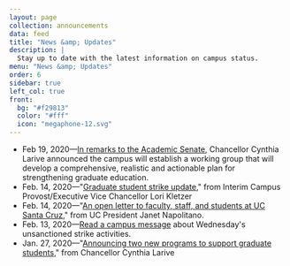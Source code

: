 ```yaml
---
layout: page
collection: announcements
data: feed
title: "News &amp; Updates"
description: |
  Stay up to date with the latest information on campus status.
menu: "News &amp; Updates"
order: 6
sidebar: true
left_col: true
front:
  bg: "#f29813"
  color: "#fff"
  icon: "megaphone-12.svg"
---
```


- Feb 19, 2020—[In remarks to the Academic Senate](https://news.ucsc.edu/2020/02/chancellor-senate-remarks.html), Chancellor Cynthia Larive announced the campus will establish a working group that will develop a comprehensive, realistic and actionable plan for strengthening graduate education.
- Feb. 14, 2020—"[Graduate student strike update](https://news.ucsc.edu/2020/02/cpevc-graduate-student-strike-update.html)," from Interim Campus Provost/Executive Vice Chancellor Lori Kletzer
- Feb. 14, 2020—"[An open letter to faculty, staff, and students at UC Santa Cruz](https://news.ucsc.edu/2020/02/letter-president-unsanctioned-strike.html)," from UC President Janet Napolitano. 
- Feb. 13, 2020—[Read a campus message](https://news.ucsc.edu/2020/02/protests-and-arrests.html) about Wednesday's unsanctioned strike activities.
- Jan. 27, 2020—"[Announcing two new programs to support graduate students](https://news.ucsc.edu/2020/01/chancellor-new-graduate-student-programs.html)," from Chancellor Cynthia Larive
